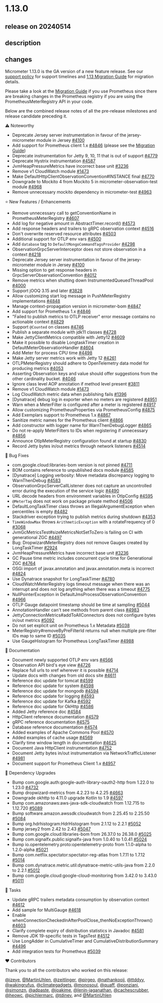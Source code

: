 # 1.13.0

## release on 20240514

## description

## changes

Micrometer 1.13.0 is the GA version of a new feature release. See our <a href="https://micrometer.io/support" rel="nofollow">support policy</a> for support timelines and <a href="https://github.com/micrometer-metrics/micrometer/wiki/1.13-Migration-Guide">1.13 Migration Guide</a> for migration details.

Please take a look at the <a href="https://github.com/micrometer-metrics/micrometer/wiki/1.13-Migration-Guide">Migration Guide</a> if you use Prometheus since there are breaking changes in the Prometheus registry if you are using the PrometheusMeterRegistry API in your code.

Below are the combined release notes of all the pre-release milestones and release candidate preceding it.

:warning: Noteworthy

* Deprecate Jersey server instrumentation in favour of the jersey-micrometer module in Jersey <a href="https://github.com/micrometer-metrics/micrometer/issues/4100" data-hovercard-type="issue" data-hovercard-url="/micrometer-metrics/micrometer/issues/4100/hovercard">#4100</a>
* Add support for Prometheus client 1.x <a href="https://github.com/micrometer-metrics/micrometer/pull/4846" data-hovercard-type="pull_request" data-hovercard-url="/micrometer-metrics/micrometer/pull/4846/hovercard">#4846</a> (please see the <a href="https://github.com/micrometer-metrics/micrometer/wiki/1.13-Migration-Guide">Migration Guide</a>)
* Deprecate instrumentation for Jetty 9, 10, 11 that is out of support <a href="https://github.com/micrometer-metrics/micrometer/issues/4779" data-hovercard-type="issue" data-hovercard-url="/micrometer-metrics/micrometer/issues/4779/hovercard">#4779</a>
* Deprecate Hystrix instrumentation <a href="https://github.com/micrometer-metrics/micrometer/issues/4587" data-hovercard-type="issue" data-hovercard-url="/micrometer-metrics/micrometer/issues/4587/hovercard">#4587</a>
* JvmHeapPressureMetrics have incorrect base unit <a href="https://github.com/micrometer-metrics/micrometer/issues/3236" data-hovercard-type="issue" data-hovercard-url="/micrometer-metrics/micrometer/issues/3236/hovercard">#3236</a>
* Remove v1 CloudWatch module <a href="https://github.com/micrometer-metrics/micrometer/issues/1473" data-hovercard-type="issue" data-hovercard-url="/micrometer-metrics/micrometer/issues/1473/hovercard">#1473</a>
* Make DefaultHttpClientObservationConvention#INSTANCE final <a href="https://github.com/micrometer-metrics/micrometer/pull/4770" data-hovercard-type="pull_request" data-hovercard-url="/micrometer-metrics/micrometer/pull/4770/hovercard">#4770</a>
* Downgrade to Mockito 4 from Mockito 5 in micrometer-observation-test module <a class="issue-link js-issue-link" data-error-text="Failed to load title" data-id="2248123969" data-permission-text="Title is private" data-url="https://github.com/micrometer-metrics/micrometer/issues/4968" data-hovercard-type="issue" data-hovercard-url="/micrometer-metrics/micrometer/issues/4968/hovercard" href="https://github.com/micrometer-metrics/micrometer/issues/4968">#4968</a>
* Remove unnecessary mockito dependency in micrometer-test <a href="https://github.com/micrometer-metrics/micrometer/issues/4963" data-hovercard-type="issue" data-hovercard-url="/micrometer-metrics/micrometer/issues/4963/hovercard">#4963</a>

⭐ New Features / Enhancements

* Remove unnecessary call to getConventionName in PrometheusMeterRegistry <a href="https://github.com/micrometer-metrics/micrometer/issues/4607" data-hovercard-type="issue" data-hovercard-url="/micrometer-metrics/micrometer/issues/4607/hovercard">#4607</a>
* Add log for negative amount in AbstractTimer.record() <a href="https://github.com/micrometer-metrics/micrometer/pull/4573" data-hovercard-type="pull_request" data-hovercard-url="/micrometer-metrics/micrometer/pull/4573/hovercard">#4573</a>
* Add response headers and trailers to gRPC observation context <a href="https://github.com/micrometer-metrics/micrometer/pull/4516" data-hovercard-type="pull_request" data-hovercard-url="/micrometer-metrics/micrometer/pull/4516/hovercard">#4516</a>
* Don't overwrite reserved resource attributes <a href="https://github.com/micrometer-metrics/micrometer/pull/4503" data-hovercard-type="pull_request" data-hovercard-url="/micrometer-metrics/micrometer/pull/4503/hovercard">#4503</a>
* Additional support for OTLP env vars <a href="https://github.com/micrometer-metrics/micrometer/pull/4500" data-hovercard-type="pull_request" data-hovercard-url="/micrometer-metrics/micrometer/pull/4500/hovercard">#4500</a>
* Add <code>database</code> tag to <code>DefaultMongoCommandTagsProvider</code> <a href="https://github.com/micrometer-metrics/micrometer/pull/4298" data-hovercard-type="pull_request" data-hovercard-url="/micrometer-metrics/micrometer/pull/4298/hovercard">#4298</a>
* ObservationGrpcServerInterceptor does not store observation in a context <a href="https://github.com/micrometer-metrics/micrometer/issues/4218" data-hovercard-type="issue" data-hovercard-url="/micrometer-metrics/micrometer/issues/4218/hovercard">#4218</a>
* Deprecate Jersey server instrumentation in favour of the jersey-micrometer module in Jersey <a href="https://github.com/micrometer-metrics/micrometer/issues/4100" data-hovercard-type="issue" data-hovercard-url="/micrometer-metrics/micrometer/issues/4100/hovercard">#4100</a>
* Missing option to get response headers in GrpcServerObservationConvention <a href="https://github.com/micrometer-metrics/micrometer/issues/4012" data-hovercard-type="issue" data-hovercard-url="/micrometer-metrics/micrometer/issues/4012/hovercard">#4012</a>
* Remove metrics when shutting down InstrumentedQueuedThreadPool <a href="https://github.com/micrometer-metrics/micrometer/issues/4000" data-hovercard-type="issue" data-hovercard-url="/micrometer-metrics/micrometer/issues/4000/hovercard">#4000</a>
* Support jOOQ 3.15 and later <a href="https://github.com/micrometer-metrics/micrometer/issues/3828" data-hovercard-type="issue" data-hovercard-url="/micrometer-metrics/micrometer/issues/3828/hovercard">#3828</a>
* Allow customizing start log message in PushMeterRegistry implementations <a href="https://github.com/micrometer-metrics/micrometer/pull/4848" data-hovercard-type="pull_request" data-hovercard-url="/micrometer-metrics/micrometer/pull/4848/hovercard">#4848</a>
* Manage context-propagation version in micrometer-bom <a href="https://github.com/micrometer-metrics/micrometer/issues/4847" data-hovercard-type="issue" data-hovercard-url="/micrometer-metrics/micrometer/issues/4847/hovercard">#4847</a>
* Add support for Prometheus 1.x <a href="https://github.com/micrometer-metrics/micrometer/pull/4846" data-hovercard-type="pull_request" data-hovercard-url="/micrometer-metrics/micrometer/pull/4846/hovercard">#4846</a>
* "Failed to publish metrics to OTLP receiver" error message contains no actionable context <a href="https://github.com/micrometer-metrics/micrometer/pull/4829" data-hovercard-type="pull_request" data-hovercard-url="/micrometer-metrics/micrometer/pull/4829/hovercard">#4829</a>
* Support <code>@Counted</code> on classes <a href="https://github.com/micrometer-metrics/micrometer/issues/4746" data-hovercard-type="issue" data-hovercard-url="/micrometer-metrics/micrometer/issues/4746/hovercard">#4746</a>
* Publish a separate module with jdk11 classes <a href="https://github.com/micrometer-metrics/micrometer/pull/4728" data-hovercard-type="pull_request" data-hovercard-url="/micrometer-metrics/micrometer/pull/4728/hovercard">#4728</a>
* Make JettyClientMetrics compatible with Jetty12 <a href="https://github.com/micrometer-metrics/micrometer/issues/4609" data-hovercard-type="issue" data-hovercard-url="/micrometer-metrics/micrometer/issues/4609/hovercard">#4609</a>
* Make it possible to disable LongtaskTimer creation in DefaultMeterObservationHandler <a href="https://github.com/micrometer-metrics/micrometer/issues/4604" data-hovercard-type="issue" data-hovercard-url="/micrometer-metrics/micrometer/issues/4604/hovercard">#4604</a>
* Add Meter for process CPU time <a href="https://github.com/micrometer-metrics/micrometer/issues/4498" data-hovercard-type="issue" data-hovercard-url="/micrometer-metrics/micrometer/issues/4498/hovercard">#4498</a>
* Make Jetty server metrics work with Jetty 12 <a href="https://github.com/micrometer-metrics/micrometer/issues/4261" data-hovercard-type="issue" data-hovercard-url="/micrometer-metrics/micrometer/issues/4261/hovercard">#4261</a>
* OTLPMeterRegistry should adhere to OpenTelemetry data model for producing metrics <a href="https://github.com/micrometer-metrics/micrometer/issues/4053" data-hovercard-type="issue" data-hovercard-url="/micrometer-metrics/micrometer/issues/4053/hovercard">#4053</a>
* Asserting Observation keys and value should offer suggestions from the other cardinality bucket. <a href="https://github.com/micrometer-metrics/micrometer/issues/4046" data-hovercard-type="issue" data-hovercard-url="/micrometer-metrics/micrometer/issues/4046/hovercard">#4046</a>
* Ignore class level AOP annotation if method level present <a href="https://github.com/micrometer-metrics/micrometer/pull/3811" data-hovercard-type="pull_request" data-hovercard-url="/micrometer-metrics/micrometer/pull/3811/hovercard">#3811</a>
* Remove v1 CloudWatch module <a href="https://github.com/micrometer-metrics/micrometer/issues/1473" data-hovercard-type="issue" data-hovercard-url="/micrometer-metrics/micrometer/issues/1473/hovercard">#1473</a>
* Log CloudWatch metric data when publishing fails <a href="https://github.com/micrometer-metrics/micrometer/issues/1396" data-hovercard-type="issue" data-hovercard-url="/micrometer-metrics/micrometer/issues/1396/hovercard">#1396</a>
* [Dynatrace] debug log in exporter when no meters are registered <a href="https://github.com/micrometer-metrics/micrometer/pull/4951" data-hovercard-type="pull_request" data-hovercard-url="/micrometer-metrics/micrometer/pull/4951/hovercard">#4951</a>
* Warn when a MeterFilter is configured after a meter is registered <a href="https://github.com/micrometer-metrics/micrometer/pull/4917" data-hovercard-type="pull_request" data-hovercard-url="/micrometer-metrics/micrometer/pull/4917/hovercard">#4917</a>
* Allow customizing PrometheusProperties via PrometheusConfig <a href="https://github.com/micrometer-metrics/micrometer/issues/4875" data-hovercard-type="issue" data-hovercard-url="/micrometer-metrics/micrometer/issues/4875/hovercard">#4875</a>
* Add Exemplars support to Prometheus 1.x <a href="https://github.com/micrometer-metrics/micrometer/pull/4867" data-hovercard-type="pull_request" data-hovercard-url="/micrometer-metrics/micrometer/pull/4867/hovercard">#4867</a>
* Sanitize metric names for the Prometheus client <a href="https://github.com/micrometer-metrics/micrometer/pull/4866" data-hovercard-type="pull_request" data-hovercard-url="/micrometer-metrics/micrometer/pull/4866/hovercard">#4866</a>
* Add constructor with logger name for WarnThenDebugLogger <a href="https://github.com/micrometer-metrics/micrometer/pull/4865" data-hovercard-type="pull_request" data-hovercard-url="/micrometer-metrics/micrometer/pull/4865/hovercard">#4865</a>
* Do not re-apply MeterFilters to IDs when registering if unnecessary <a href="https://github.com/micrometer-metrics/micrometer/issues/4856" data-hovercard-type="issue" data-hovercard-url="/micrometer-metrics/micrometer/issues/4856/hovercard">#4856</a>
* Announce OtlpMeterRegistry configuration found at startup <a href="https://github.com/micrometer-metrics/micrometer/pull/4830" data-hovercard-type="pull_request" data-hovercard-url="/micrometer-metrics/micrometer/pull/4830/hovercard">#4830</a>
* Record Jetty bytes in/out metrics through network listeners <a href="https://github.com/micrometer-metrics/micrometer/pull/4514" data-hovercard-type="pull_request" data-hovercard-url="/micrometer-metrics/micrometer/pull/4514/hovercard">#4514</a>

🐞 Bug Fixes

* com.google.cloud:libraries-bom version is not pinned <a href="https://github.com/micrometer-metrics/micrometer/issues/4711" data-hovercard-type="issue" data-hovercard-url="/micrometer-metrics/micrometer/issues/4711/hovercard">#4711</a>
* BOM contains reference to unpublished docs module <a href="https://github.com/micrometer-metrics/micrometer/issues/4585" data-hovercard-type="issue" data-hovercard-url="/micrometer-metrics/micrometer/issues/4585/hovercard">#4585</a>
* [Dynatrace] Logging verbosity: Move metadata discrepancy logging to WarnThenDebug <a href="https://github.com/micrometer-metrics/micrometer/pull/4583" data-hovercard-type="pull_request" data-hovercard-url="/micrometer-metrics/micrometer/pull/4583/hovercard">#4583</a>
* ObservationGrpcServerCallListener does not capture an uncontrolled error during the execution of the service logic <a href="https://github.com/micrometer-metrics/micrometer/issues/4490" data-hovercard-type="issue" data-hovercard-url="/micrometer-metrics/micrometer/issues/4490/hovercard">#4490</a>
* URL decode headers from environment variables in OtlpConfig <a href="https://github.com/micrometer-metrics/micrometer/pull/4595" data-hovercard-type="pull_request" data-hovercard-url="/micrometer-metrics/micrometer/pull/4595/hovercard">#4595</a>
* <code>@MeterTag</code> does not work on package private method <a href="https://github.com/micrometer-metrics/micrometer/pull/4506" data-hovercard-type="pull_request" data-hovercard-url="/micrometer-metrics/micrometer/pull/4506/hovercard">#4506</a>
* DefaultLongTaskTimer class throws an IllegalArgumentException when percentiles is empty <a href="https://github.com/micrometer-metrics/micrometer/issues/4482" data-hovercard-type="issue" data-hovercard-url="/micrometer-metrics/micrometer/issues/4482/hovercard">#4482</a>
* Stackdriver exception trying to publish metrics during shutdown <a href="https://github.com/micrometer-metrics/micrometer/issues/4353" data-hovercard-type="issue" data-hovercard-url="/micrometer-metrics/micrometer/issues/4353/hovercard">#4353</a>
* <code>TimeWindowMax</code> throws <code>ArithmeticException</code> with a rotateFrequency of 0 <a href="https://github.com/micrometer-metrics/micrometer/issues/3068" data-hovercard-type="issue" data-hovercard-url="/micrometer-metrics/micrometer/issues/3068/hovercard">#3068</a>
* JvmGcMetricsTest#sizeMetricsNotSetToZero is failing on CI with generational ZGC <a href="https://github.com/micrometer-metrics/micrometer/issues/4497" data-hovercard-type="issue" data-hovercard-url="/micrometer-metrics/micrometer/issues/4497/hovercard">#4497</a>
* Bug: DropwizardMeterRegistry does not remove Gauges created by LongTaskTimer <a href="https://github.com/micrometer-metrics/micrometer/issues/2924" data-hovercard-type="issue" data-hovercard-url="/micrometer-metrics/micrometer/issues/2924/hovercard">#2924</a>
* JvmHeapPressureMetrics have incorrect base unit <a href="https://github.com/micrometer-metrics/micrometer/issues/3236" data-hovercard-type="issue" data-hovercard-url="/micrometer-metrics/micrometer/issues/3236/hovercard">#3236</a>
* GC Pause time metric includes concurrent cycle time for Generational ZGC <a href="https://github.com/micrometer-metrics/micrometer/issues/4764" data-hovercard-type="issue" data-hovercard-url="/micrometer-metrics/micrometer/issues/4764/hovercard">#4764</a>
* OSGi import of javax.annotation and javax.annotation.meta is incorrect <a href="https://github.com/micrometer-metrics/micrometer/issues/4824" data-hovercard-type="issue" data-hovercard-url="/micrometer-metrics/micrometer/issues/4824/hovercard">#4824</a>
* Use Dynatrace snapshot for LongTaskTimer <a href="https://github.com/micrometer-metrics/micrometer/pull/4780" data-hovercard-type="pull_request" data-hovercard-url="/micrometer-metrics/micrometer/pull/4780/hovercard">#4780</a>
* CloudWatchMeterRegistry logs timeout message when there was an interrupt and does not log anything when there was a timeout <a href="https://github.com/micrometer-metrics/micrometer/issues/4775" data-hovercard-type="issue" data-hovercard-url="/micrometer-metrics/micrometer/issues/4775/hovercard">#4775</a>
* NullPointerException in DefaultJmsProcessObservationConvention <a href="https://github.com/micrometer-metrics/micrometer/issues/4966" data-hovercard-type="issue" data-hovercard-url="/micrometer-metrics/micrometer/issues/4966/hovercard">#4966</a>
* OTLP Gauge datapoint timestamp should be time at sampling <a href="https://github.com/micrometer-metrics/micrometer/issues/5044" data-hovercard-type="issue" data-hovercard-url="/micrometer-metrics/micrometer/issues/5044/hovercard">#5044</a>
* AnnotationHandler can't see methods from parent class <a href="https://github.com/micrometer-metrics/micrometer/issues/4983" data-hovercard-type="issue" data-hovercard-url="/micrometer-metrics/micrometer/issues/4983/hovercard">#4983</a>
* JettyConnectionMetrics#addToAllConnectors does not configure bytes in/out metrics <a href="https://github.com/micrometer-metrics/micrometer/issues/5092" data-hovercard-type="issue" data-hovercard-url="/micrometer-metrics/micrometer/issues/5092/hovercard">#5092</a>
* Do not set explicit unit on Prometheus 1.x Metadata <a href="https://github.com/micrometer-metrics/micrometer/issues/5038" data-hovercard-type="issue" data-hovercard-url="/micrometer-metrics/micrometer/issues/5038/hovercard">#5038</a>
* MeterRegistry#removeByPreFilterId returns null when multiple pre-filter IDs map to same ID <a href="https://github.com/micrometer-metrics/micrometer/issues/5035" data-hovercard-type="issue" data-hovercard-url="/micrometer-metrics/micrometer/issues/5035/hovercard">#5035</a>
* Use GaugeHistogram for Prometheus LongTaskTimer <a href="https://github.com/micrometer-metrics/micrometer/issues/4988" data-hovercard-type="issue" data-hovercard-url="/micrometer-metrics/micrometer/issues/4988/hovercard">#4988</a>

📔 Documentation

* Document newly supported OTLP env vars <a href="https://github.com/micrometer-metrics/micrometer/issues/4566" data-hovercard-type="issue" data-hovercard-url="/micrometer-metrics/micrometer/issues/4566/hovercard">#4566</a>
* Observation API bird's eye view <a href="https://github.com/micrometer-metrics/micrometer/issues/4726" data-hovercard-type="issue" data-hovercard-url="/micrometer-metrics/micrometer/issues/4726/hovercard">#4726</a>
* Replace full urls to xref wherever it is possible <a href="https://github.com/micrometer-metrics/micrometer/issues/4714" data-hovercard-type="issue" data-hovercard-url="/micrometer-metrics/micrometer/issues/4714/hovercard">#4714</a>
* Update docs with changes from old docs site <a href="https://github.com/micrometer-metrics/micrometer/issues/4611" data-hovercard-type="issue" data-hovercard-url="/micrometer-metrics/micrometer/issues/4611/hovercard">#4611</a>
* Reference doc update for tomcat <a href="https://github.com/micrometer-metrics/micrometer/pull/4599" data-hovercard-type="pull_request" data-hovercard-url="/micrometer-metrics/micrometer/pull/4599/hovercard">#4599</a>
* Reference doc update for system <a href="https://github.com/micrometer-metrics/micrometer/pull/4598" data-hovercard-type="pull_request" data-hovercard-url="/micrometer-metrics/micrometer/pull/4598/hovercard">#4598</a>
* Reference doc update for mongodb <a href="https://github.com/micrometer-metrics/micrometer/pull/4594" data-hovercard-type="pull_request" data-hovercard-url="/micrometer-metrics/micrometer/pull/4594/hovercard">#4594</a>
* Reference doc update for logging <a href="https://github.com/micrometer-metrics/micrometer/pull/4593" data-hovercard-type="pull_request" data-hovercard-url="/micrometer-metrics/micrometer/pull/4593/hovercard">#4593</a>
* Reference doc update for Kafka <a href="https://github.com/micrometer-metrics/micrometer/pull/4592" data-hovercard-type="pull_request" data-hovercard-url="/micrometer-metrics/micrometer/pull/4592/hovercard">#4592</a>
* Reference doc update for OkHttp <a href="https://github.com/micrometer-metrics/micrometer/pull/4586" data-hovercard-type="pull_request" data-hovercard-url="/micrometer-metrics/micrometer/pull/4586/hovercard">#4586</a>
* Added Jetty reference doc <a href="https://github.com/micrometer-metrics/micrometer/pull/4584" data-hovercard-type="pull_request" data-hovercard-url="/micrometer-metrics/micrometer/pull/4584/hovercard">#4584</a>
* HttpClient reference documentation <a href="https://github.com/micrometer-metrics/micrometer/pull/4579" data-hovercard-type="pull_request" data-hovercard-url="/micrometer-metrics/micrometer/pull/4579/hovercard">#4579</a>
* gRPC reference documentation <a href="https://github.com/micrometer-metrics/micrometer/pull/4575" data-hovercard-type="pull_request" data-hovercard-url="/micrometer-metrics/micrometer/pull/4575/hovercard">#4575</a>
* Database reference documentation <a href="https://github.com/micrometer-metrics/micrometer/pull/4574" data-hovercard-type="pull_request" data-hovercard-url="/micrometer-metrics/micrometer/pull/4574/hovercard">#4574</a>
* Added examples of Apache Commons Pool <a href="https://github.com/micrometer-metrics/micrometer/pull/4570" data-hovercard-type="pull_request" data-hovercard-url="/micrometer-metrics/micrometer/pull/4570/hovercard">#4570</a>
* Added examples of cache usage <a href="https://github.com/micrometer-metrics/micrometer/pull/4569" data-hovercard-type="pull_request" data-hovercard-url="/micrometer-metrics/micrometer/pull/4569/hovercard">#4569</a>
* Clarify time window length in documentation <a href="https://github.com/micrometer-metrics/micrometer/issues/4625" data-hovercard-type="issue" data-hovercard-url="/micrometer-metrics/micrometer/issues/4625/hovercard">#4625</a>
* Document Java HttpClient instrumentation <a href="https://github.com/micrometer-metrics/micrometer/issues/4752" data-hovercard-type="issue" data-hovercard-url="/micrometer-metrics/micrometer/issues/4752/hovercard">#4752</a>
* Document Jetty bytes in/out instrumentation via NetworkTrafficListener <a href="https://github.com/micrometer-metrics/micrometer/issues/4981" data-hovercard-type="issue" data-hovercard-url="/micrometer-metrics/micrometer/issues/4981/hovercard">#4981</a>
* Document support for Prometheus Client 1.x <a href="https://github.com/micrometer-metrics/micrometer/issues/4957" data-hovercard-type="issue" data-hovercard-url="/micrometer-metrics/micrometer/issues/4957/hovercard">#4957</a>

🔨 Dependency Upgrades

* Bump com.google.auth:google-auth-library-oauth2-http from 1.22.0 to 1.23.0 <a href="https://github.com/micrometer-metrics/micrometer/pull/4732" data-hovercard-type="pull_request" data-hovercard-url="/micrometer-metrics/micrometer/pull/4732/hovercard">#4732</a>
* Bump dropwizard-metrics from 4.2.23 to 4.2.25 <a href="https://github.com/micrometer-metrics/micrometer/pull/4663" data-hovercard-type="pull_request" data-hovercard-url="/micrometer-metrics/micrometer/pull/4663/hovercard">#4663</a>
* Downgrade okhttp to 4.11.0 upgrade Kotlin to 1.9 <a href="https://github.com/micrometer-metrics/micrometer/pull/4597" data-hovercard-type="pull_request" data-hovercard-url="/micrometer-metrics/micrometer/pull/4597/hovercard">#4597</a>
* Bump com.amazonaws:aws-java-sdk-cloudwatch from 1.12.715 to 1.12.720 <a href="https://github.com/micrometer-metrics/micrometer/pull/5089" data-hovercard-type="pull_request" data-hovercard-url="/micrometer-metrics/micrometer/pull/5089/hovercard">#5089</a>
* Bump software.amazon.awssdk:cloudwatch from 2.25.45 to 2.25.50 <a href="https://github.com/micrometer-metrics/micrometer/pull/5084" data-hovercard-type="pull_request" data-hovercard-url="/micrometer-metrics/micrometer/pull/5084/hovercard">#5084</a>
* Bump org.hdrhistogram:HdrHistogram from 2.1.12 to 2.2.1 <a href="https://github.com/micrometer-metrics/micrometer/pull/5052" data-hovercard-type="pull_request" data-hovercard-url="/micrometer-metrics/micrometer/pull/5052/hovercard">#5052</a>
* Bump jersey2 from 2.42 to 2.43 <a href="https://github.com/micrometer-metrics/micrometer/pull/5047" data-hovercard-type="pull_request" data-hovercard-url="/micrometer-metrics/micrometer/pull/5047/hovercard">#5047</a>
* Bump com.google.cloud:libraries-bom from 26.37.0 to 26.38.0 <a href="https://github.com/micrometer-metrics/micrometer/pull/5025" data-hovercard-type="pull_request" data-hovercard-url="/micrometer-metrics/micrometer/pull/5025/hovercard">#5025</a>
* Bump com.signalfx.public:signalfx-java from 1.0.40 to 1.0.41 <a href="https://github.com/micrometer-metrics/micrometer/pull/5024" data-hovercard-type="pull_request" data-hovercard-url="/micrometer-metrics/micrometer/pull/5024/hovercard">#5024</a>
* Bump io.opentelemetry.proto:opentelemetry-proto from 1.1.0-alpha to 1.2.0-alpha <a href="https://github.com/micrometer-metrics/micrometer/pull/5021" data-hovercard-type="pull_request" data-hovercard-url="/micrometer-metrics/micrometer/pull/5021/hovercard">#5021</a>
* Bump com.netflix.spectator:spectator-reg-atlas from 1.7.11 to 1.7.12 <a href="https://github.com/micrometer-metrics/micrometer/pull/5014" data-hovercard-type="pull_request" data-hovercard-url="/micrometer-metrics/micrometer/pull/5014/hovercard">#5014</a>
* Bump com.dynatrace.metric.util:dynatrace-metric-utils-java from 2.2.0 to 2.2.1 <a href="https://github.com/micrometer-metrics/micrometer/pull/5012" data-hovercard-type="pull_request" data-hovercard-url="/micrometer-metrics/micrometer/pull/5012/hovercard">#5012</a>
* Bump com.google.cloud:google-cloud-monitoring from 3.42.0 to 3.43.0 <a href="https://github.com/micrometer-metrics/micrometer/pull/5011" data-hovercard-type="pull_request" data-hovercard-url="/micrometer-metrics/micrometer/pull/5011/hovercard">#5011</a>

📝 Tasks

* Update gRPC trailers metadata consumption by observation context <a href="https://github.com/micrometer-metrics/micrometer/pull/4612" data-hovercard-type="pull_request" data-hovercard-url="/micrometer-metrics/micrometer/pull/4612/hovercard">#4612</a>
* Add sample for MultiGauge <a href="https://github.com/micrometer-metrics/micrometer/pull/4618" data-hovercard-type="pull_request" data-hovercard-url="/micrometer-metrics/micrometer/pull/4618/hovercard">#4618</a>
* Enable whenConnectionCheckedInAfterPoolClose_thenNoExceptionThrown() <a href="https://github.com/micrometer-metrics/micrometer/pull/4603" data-hovercard-type="pull_request" data-hovercard-url="/micrometer-metrics/micrometer/pull/4603/hovercard">#4603</a>
* Clarify complete expiry of distribution statistics in Javadoc <a href="https://github.com/micrometer-metrics/micrometer/pull/4581" data-hovercard-type="pull_request" data-hovercard-url="/micrometer-metrics/micrometer/pull/4581/hovercard">#4581</a>
* Remove JDK 19-specific tests in TagsTest <a href="https://github.com/micrometer-metrics/micrometer/pull/4512" data-hovercard-type="pull_request" data-hovercard-url="/micrometer-metrics/micrometer/pull/4512/hovercard">#4512</a>
* Use LongAdder in CumulativeTimer and CumulativeDistributionSummary <a href="https://github.com/micrometer-metrics/micrometer/pull/4496" data-hovercard-type="pull_request" data-hovercard-url="/micrometer-metrics/micrometer/pull/4496/hovercard">#4496</a>
* Add integration tests for Prometheus <a href="https://github.com/micrometer-metrics/micrometer/pull/5039" data-hovercard-type="pull_request" data-hovercard-url="/micrometer-metrics/micrometer/pull/5039/hovercard">#5039</a>

❤️ Contributors

Thank you to all the contributors who worked on this release:

<a class="user-mention notranslate" data-hovercard-type="user" data-hovercard-url="/users/izeye/hovercard" data-octo-click="hovercard-link-click" data-octo-dimensions="link_type:self" href="https://github.com/izeye">@izeye</a>, <a class="user-mention notranslate" data-hovercard-type="user" data-hovercard-url="/users/MartinUhlen/hovercard" data-octo-click="hovercard-link-click" data-octo-dimensions="link_type:self" href="https://github.com/MartinUhlen">@MartinUhlen</a>, <a class="user-mention notranslate" data-hovercard-type="user" data-hovercard-url="/users/zeitlinger/hovercard" data-octo-click="hovercard-link-click" data-octo-dimensions="link_type:self" href="https://github.com/zeitlinger">@zeitlinger</a>, <a class="user-mention notranslate" data-hovercard-type="user" data-hovercard-url="/users/pirgeo/hovercard" data-octo-click="hovercard-link-click" data-octo-dimensions="link_type:self" href="https://github.com/pirgeo">@pirgeo</a>, <a class="user-mention notranslate" data-hovercard-type="user" data-hovercard-url="/users/nathankooij/hovercard" data-octo-click="hovercard-link-click" data-octo-dimensions="link_type:self" href="https://github.com/nathankooij">@nathankooij</a>, <a class="user-mention notranslate" data-hovercard-type="user" data-hovercard-url="/users/ttddyy/hovercard" data-octo-click="hovercard-link-click" data-octo-dimensions="link_type:self" href="https://github.com/ttddyy">@ttddyy</a>, <a class="user-mention notranslate" data-hovercard-type="user" data-hovercard-url="/users/wakingrufus/hovercard" data-octo-click="hovercard-link-click" data-octo-dimensions="link_type:self" href="https://github.com/wakingrufus">@wakingrufus</a>, <a class="user-mention notranslate" data-hovercard-type="user" data-hovercard-url="/users/climategadgets/hovercard" data-octo-click="hovercard-link-click" data-octo-dimensions="link_type:self" href="https://github.com/climategadgets">@climategadgets</a>, <a class="user-mention notranslate" data-hovercard-type="user" data-hovercard-url="/users/monosoul/hovercard" data-octo-click="hovercard-link-click" data-octo-dimensions="link_type:self" href="https://github.com/monosoul">@monosoul</a>, <a class="user-mention notranslate" data-hovercard-type="user" data-hovercard-url="/users/quaff/hovercard" data-octo-click="hovercard-link-click" data-octo-dimensions="link_type:self" href="https://github.com/quaff">@quaff</a>, <a class="user-mention notranslate" data-hovercard-type="user" data-hovercard-url="/users/ponziani/hovercard" data-octo-click="hovercard-link-click" data-octo-dimensions="link_type:self" href="https://github.com/ponziani">@ponziani</a>, <a class="user-mention notranslate" data-hovercard-type="user" data-hovercard-url="/users/simonzn/hovercard" data-octo-click="hovercard-link-click" data-octo-dimensions="link_type:self" href="https://github.com/simonzn">@simonzn</a>, <a class="user-mention notranslate" data-hovercard-type="user" data-hovercard-url="/users/adpaste/hovercard" data-octo-click="hovercard-link-click" data-octo-dimensions="link_type:self" href="https://github.com/adpaste">@adpaste</a>, <a class="user-mention notranslate" data-hovercard-type="user" data-hovercard-url="/users/joakime/hovercard" data-octo-click="hovercard-link-click" data-octo-dimensions="link_type:self" href="https://github.com/joakime">@joakime</a>, <a class="user-mention notranslate" data-hovercard-type="user" data-hovercard-url="/users/lenin-jaganathan/hovercard" data-octo-click="hovercard-link-click" data-octo-dimensions="link_type:self" href="https://github.com/lenin-jaganathan">@lenin-jaganathan</a>, <a class="user-mention notranslate" data-hovercard-type="user" data-hovercard-url="/users/cachescrubber/hovercard" data-octo-click="hovercard-link-click" data-octo-dimensions="link_type:self" href="https://github.com/cachescrubber">@cachescrubber</a>, <a class="user-mention notranslate" data-hovercard-type="user" data-hovercard-url="/users/heowc/hovercard" data-octo-click="hovercard-link-click" data-octo-dimensions="link_type:self" href="https://github.com/heowc">@heowc</a>, <a class="user-mention notranslate" data-hovercard-type="user" data-hovercard-url="/users/pichlermarc/hovercard" data-octo-click="hovercard-link-click" data-octo-dimensions="link_type:self" href="https://github.com/pichlermarc">@pichlermarc</a>, <a class="user-mention notranslate" data-hovercard-type="user" data-hovercard-url="/users/tdinev/hovercard" data-octo-click="hovercard-link-click" data-octo-dimensions="link_type:self" href="https://github.com/tdinev">@tdinev</a>, and <a class="user-mention notranslate" data-hovercard-type="user" data-hovercard-url="/users/MartinUhlen/hovercard" data-octo-click="hovercard-link-click" data-octo-dimensions="link_type:self" href="https://github.com/MartinUhlen">@MartinUhlen</a>

